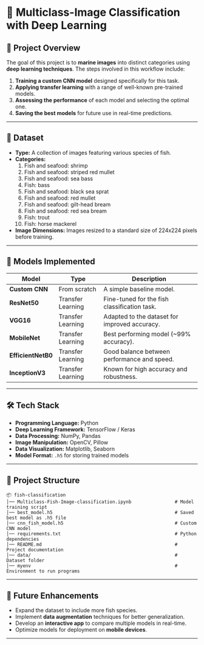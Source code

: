 # 🐠 Multiclass-Image Classification with Deep Learning

## 📌 Project Overview

The goal of this project is to **marine images** into distinct categories using **deep learning techniques**. The steps involved in this workflow include:

1. **Training a custom CNN model** designed specifically for this task.
2. **Applying transfer learning** with a range of well-known pre-trained models.
3. **Assessing the performance** of each model and selecting the optimal one.
4. **Saving the best models** for future use in real-time predictions.

---

## 📂 Dataset

* **Type:** A collection of images featuring various species of fish.
* **Categories:**
  1. Fish and seafood: shrimp
  2. Fish and seafood: striped red mullet
  3. Fish and seafood: sea bass
  4. Fish: bass
  5. Fish and seafood: black sea sprat
  6. Fish and seafood: red mullet
  7. Fish and seafood: gilt-head bream
  8. Fish and seafood: red sea bream
  9. Fish: trout
  10. Fish: horse mackerel
* **Image Dimensions:** Images resized to a standard size of 224x224 pixels before training.

---

## 🧠 Models Implemented

| Model              | Type              | Description                          |
| ------------------ | ----------------- | ------------------------------------ |
| **Custom CNN**     | From scratch      | A simple baseline model.             |
| **ResNet50**       | Transfer Learning | Fine-tuned for the fish classification task. |
| **VGG16**          | Transfer Learning | Adapted to the dataset for improved accuracy. |
| **MobileNet**      | Transfer Learning | Best performing model (~99% accuracy). |
| **EfficientNetB0** | Transfer Learning | Good balance between performance and speed. |
| **InceptionV3**    | Transfer Learning | Known for high accuracy and robustness. |

---

## 🛠️ Tech Stack

* **Programming Language:** Python
* **Deep Learning Framework:** TensorFlow / Keras
* **Data Processing:** NumPy, Pandas
* **Image Manipulation:** OpenCV, Pillow
* **Data Visualization:** Matplotlib, Seaborn
* **Model Format:** `.h5` for storing trained models

---

## 📁 Project Structure


```
📦 fish-classification
│── Multiclass-Fish-Image-classification.ipynb                # Model training script
│── best_model.h5                                             # Saved best model as .h5 file
│── cnn_fish_model.h5                                         # Custom CNN model
│── requirements.txt                                          # Python dependencies
│── README.md                                                 # Project documentation
│── data/                                                     # Dataset folder
│── myenv                                                     # Environment to run programs
```

---

## 📌 Future Enhancements

* Expand the dataset to include more fish species.
* Implement **data augmentation** techniques for better generalization.
* Develop an **interactive app** to compare multiple models in real-time.
* Optimize models for deployment on **mobile devices**.

---
